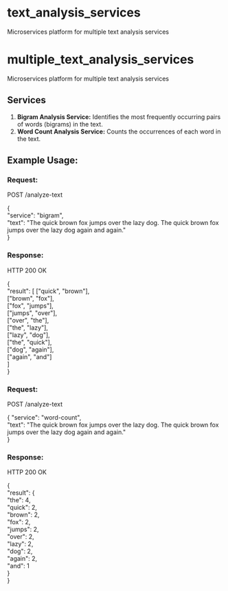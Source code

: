# text_analysis_services
Microservices platform for multiple text analysis services

# multiple_text_analysis_services
Microservices platform for multiple text analysis services

## Services

1. **Bigram Analysis Service:** Identifies the most frequently occurring pairs of words (bigrams) in the text.
2. **Word Count Analysis Service:** Counts the occurrences of each word in the text.

## Example Usage:

### Request:

POST /analyze-text

{   
  "service": "bigram",    
  "text": "The quick brown fox jumps over the lazy dog. The quick brown fox jumps over the lazy dog again and again."   
}

### Response:

HTTP 200 OK

{   
  "result": [    ["quick", "brown"],    
    ["brown", "fox"],    
    ["fox", "jumps"],    
    ["jumps", "over"],    
    ["over", "the"],   
    ["the", "lazy"],    
    ["lazy", "dog"],    
    ["the", "quick"],    
    ["dog", "again"],    
    ["again", "and"]    
  ]    
}

### Request:

POST /analyze-text

{ 
  "service": "word-count",    
  "text": "The quick brown fox jumps over the lazy dog. The quick brown fox jumps over the lazy dog again and again."     
}

### Response:

HTTP 200 OK

{    
  "result": {    
    "the": 4,    
    "quick": 2,    
    "brown": 2,    
    "fox": 2,    
    "jumps": 2,    
    "over": 2,    
    "lazy": 2,    
    "dog": 2,    
    "again": 2,    
    "and": 1    
  }    
}
